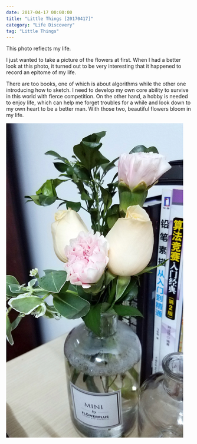 ```yaml
---
date: 2017-04-17 00:00:00
title: "Little Things [20170417]"
category: "Life Discovery"
tag: "Little Things"
---
```


This photo reflects my life. 

I just wanted to take a picture of the flowers at first. When I had a better look at this photo, it turned out to be very interesting that it happened to record an epitome of my life.

There are too books, one of which is about algorithms while the other one introducing how to sketch. I need to develop my own core ability to survive in this world with fierce competition. On the other hand, a hobby is needed to enjoy life, which can help me forget troubles for a while and look down to my own heart to be a better man. With those two, beautiful flowers bloom in my life.

<img class="img-responsive center-block" src="https://raw.githubusercontent.com/joshua19881228/my_blogs/master/Life_Discovery/Little_Things/figures/20170417.jpg" alt="" width="480"/>
